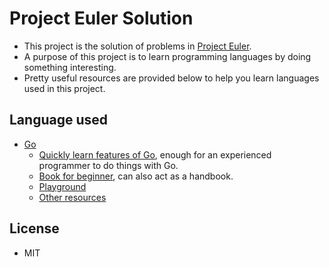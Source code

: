 # Project Euler Solution
* This project is the solution of problems in [Project Euler](https://projecteuler.net/).
* A purpose of this project is to learn programming languages by doing something interesting.
* Pretty useful resources are provided below to help you learn languages used in this project.

## Language used
* [Go](https://golang.org/)
    * [Quickly learn features of Go](https://learnxinyminutes.com/docs/go/), enough for an experienced programmer to do things with Go.
    * [Book for beginner](https://www.golang-book.com/books/intro), can also act as a handbook.
    * [Playground](https://tour.golang.org/welcome/1)
    * [Other resources](https://github.com/dariubs/GoBooks)

## License
* MIT